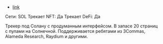 - [link](https://step.finance/)

Сети: SOL
Трекает NFT: Да
Трекает DeFi: Да

Трекер под Солану с продуманным интерфейсом.
В запасе 20 страниц с пулами на Солнечной.
Поддерживается ребятами из 3Commas, Alamedа Research, Raydium и другими.